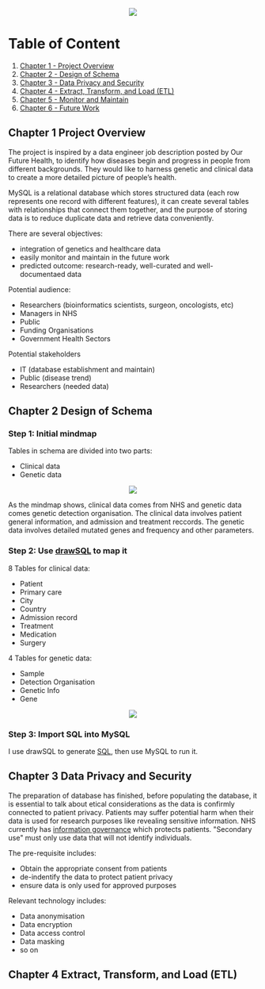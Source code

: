 <p align = "center">
  <img src="https://github.com/xiangivyli/Data-Science-Porfolio/blob/main/Data%20Platform%20Design%20for%20Healthcare%20Research%20(Database)/Image/EER%20Diagram%20MySQL.png">
  </p>

# Table of Content
1. [Chapter 1 - Project Overview](#chr1)
2. [Chapter 2 - Design of Schema](#chr2)
3. [Chapter 3 - Data Privacy and Security](#chr3)
4. [Chapter 4 - Extract, Transform, and Load (ETL)](#chr4)
5. [Chapter 5 - Monitor and Maintain](#chr5)
6. [Chapter 6 - Future Work](#chr6)


<a id = "ch1"></a>
## Chapter 1 Project Overview
The project is inspired by a data engineer job description posted by Our Future Health, to identify how diseases begin and progress in people from different backgrounds. They would like to harness genetic and clinical data to create a more detailed picture of people’s health. 

MySQL is a relational database which stores structured data (each row represents one record with different features), it can create several tables with relationships that connect them together, and the purpose of storing data is to reduce duplicate data and retrieve data conveniently.

There are several objectives:
 - integration of genetics and healthcare data
 - easily monitor and maintain in the future work
 - predicted outcome: research-ready, well-curated and well-documentaed data

Potential audience:
 - Researchers (bioinformatics scientists, surgeon, oncologists, etc)
 - Managers in NHS
 - Public
 - Funding Organisations
 - Government Health Sectors

Potential stakeholders
 - IT (database establishment and maintain)
 - Public (disease trend)
 - Researchers (needed data)

<a id = "ch2"></a>
## Chapter 2 Design of Schema
### Step 1: Initial mindmap 
Tables in schema are divided into two parts:
 - Clinical data
 - Genetic data
<p align = "center">
  <img src="https://github.com/xiangivyli/Data-Science-Porfolio/blob/main/Data%20Platform%20Design%20for%20Healthcare%20Research%20(Database)/Image/Schema%20mindmap.png">
            </p>
            
As the mindmap shows, clinical data comes from NHS and genetic data comes genetic detection organisation. The clinical data involves patient general information, and admission and treatment reccords. The genetic data involves detailed mutated genes and frequency and other parameters.

### Step 2: Use [drawSQL](https://drawsql.app/) to map it
8 Tables for clinical data:
 - Patient
 - Primary care
 - City
 - Country
 - Admission record
 - Treatment
 - Medication
 - Surgery

4 Tables for genetic data:
 - Sample
 - Detection Organisation
 - Genetic Info
 - Gene

<p align = "center">
  <img src="https://github.com/xiangivyli/Data-Science-Porfolio/blob/main/Data%20Platform%20Design%20for%20Healthcare%20Research%20(Database)/Image/Schema%20design.png">
  </p>

### Step 3: Import SQL into MySQL
I use drawSQL to generate [SQL](https://github.com/xiangivyli/Data-Science-Porfolio/blob/main/Data%20Platform%20Design%20for%20Healthcare%20Research%20(Database)/dataplatform_for_healthcare_research.sql), then use MySQL to run it.

<a id = "ch3"></a>
## Chapter 3 Data Privacy and Security
The preparation of database has finished, before populating the database, it is essential to talk about etical considerations as the data is confirmly connected to patient privacy. Patients may suffer potential harm when their data is used for research purposes like revealing sensitive information. NHS currently has [information governance](https://www.england.nhs.uk/ig/about/) which protects patients. "Secondary use" must only use data that will not identify individuals.

The pre-requisite includes:
 - Obtain the appropriate consent from patients
 - de-indentify the data to protect patient privacy
 - ensure data is only used for approved purposes

Relevant technology includes:
 - Data anonymisation
 - Data encryption
 - Data access control
 - Data masking
 - so on

<a id = "ch4"></a>
## Chapter 4 Extract, Transform, and Load (ETL)
